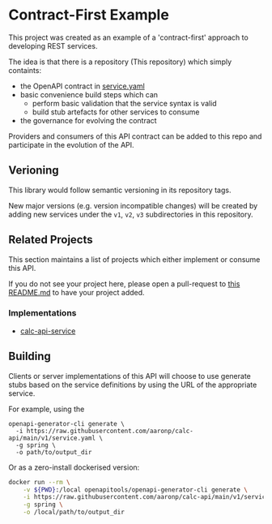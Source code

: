 # Contract-First Example

This project was created as an example of a 'contract-first' approach to developing REST services.

The idea is that there is a repository (This repository) which simply containts:

* the OpenAPI contract in [service.yaml](./service.yaml)
* basic convenience build steps which can
    * perform basic validation that the service syntax is valid
    * build stub artefacts for other services to consume
 * the governance for evolving the contract

Providers and consumers of this API contract can be added to this repo and participate in the evolution of the API.

## Verioning
This library would follow semantic versioning in its repository tags.

New major versions (e.g. version incompatible changes) will be created by adding new services under the `v1`, `v2`, `v3` subdirectories in this repository.

## Related Projects

This section maintains a list of projects which either implement or consume this API.

If you do not see your project here, please open a pull-request to [this README.md](./README.md) to have your project added.

### Implementations

 * [calc-api-service](https://github.com/aaronp/calc-api-service)

## Building

Clients or server implementations of this API will choose to use generate stubs based on the service definitions by using the URL of the appropriate service.

For example, using the 
```shell
openapi-generator-cli generate \
  -i https://raw.githubusercontent.com/aaronp/calc-api/main/v1/service.yaml \
  -g spring \
  -o path/to/output_dir
```

Or as a zero-install dockerised version:
```bash
docker run --rm \
    -v ${PWD}:/local openapitools/openapi-generator-cli generate \
    -i https://raw.githubusercontent.com/aaronp/calc-api/main/v1/service.yaml \
    -g spring \
    -o /local/path/to/output_dir
```
